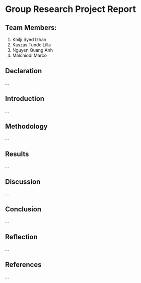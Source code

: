 # Group Research Project Report

## Team Members:
1. Khilji Syed Izhan
2. Kaszas Tunde Lilla
3. Nguyen Quang Anh
4. Malchiodi Marco

## Declaration
...

## Introduction
...

## Methodology
... 

## Results
... 

## Discussion
... 

## Conclusion
... 

## Reflection
... 

## References
... 
